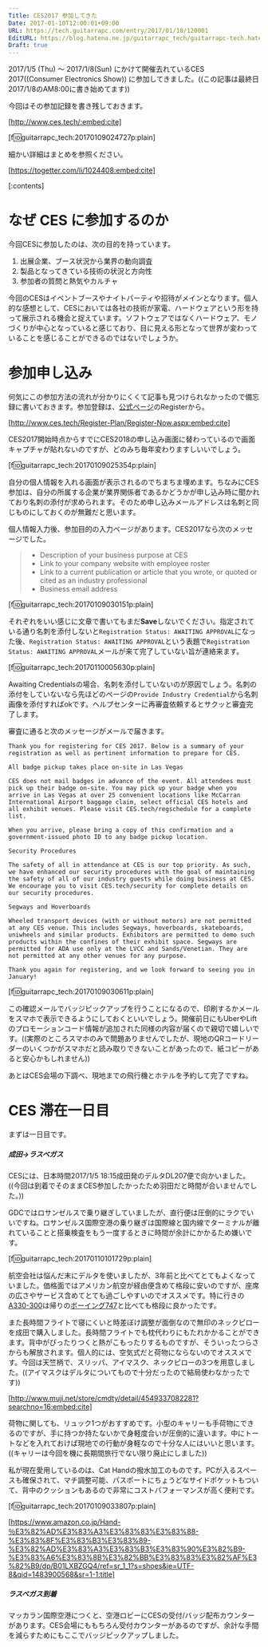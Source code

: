 ```yaml
---
Title: CES2017 参加してきた
Date: 2017-01-10T12:00:01+09:00
URL: https://tech.guitarrapc.com/entry/2017/01/10/120001
EditURL: https://blog.hatena.ne.jp/guitarrapc_tech/guitarrapc-tech.hatenablog.com/atom/entry/10328749687204827639
Draft: true
---
```


2017/1/5 (Thu) ～ 2017/1/8(Sun) にかけて開催去れているCES 2017((Consumer Electronics Show)) に参加してきました。((この記事は最終日2017/1/8のAM8:00に書き始めてます))

今回はその参加記録を書き残しておきます。

[http://www.ces.tech/:embed:cite]

[f:id:guitarrapc_tech:20170109024727p:plain]

細かい詳細はまとめを参照ください。

[https://togetter.com/li/1024408:embed:cite]

<!-- more -->

[:contents]

# なぜ CES に参加するのか

今回CESに参加したのは、次の目的を持っています。

1. 出展企業、ブース状況から業界の動向調査
1. 製品となってきている技術の状況と方向性
1. 参加者の質問と熱気やカルチャ

今回のCESはイベントブースやナイトパーティや招待がメインとなります。個人的な感想として、CESにおいては各社の技術が家電、ハードウェアという形を持って展示される機会と捉えています。ソフトウェアではなくハードウェア、モノづくりが中心となっていると感じており、目に見える形となって世界が変わっていることを感じることができるのではないでしょうか。

# 参加申し込み

何気にこの参加方法の流れが分かりにくくて記事も見つけられなかったので備忘録に書いておきます。参加登録は、[公式ページ](http://www.ces.tech/Register-Plan/Register-Now.aspx)のRegisterから。

[http://www.ces.tech/Register-Plan/Register-Now.aspx:embed:cite]

CES2017開始時点からすでにCES2018の申し込み画面に替わっているので画面キャプチャが貼れないのですが、どのみち毎年変わりますしいいでしょう。

[f:id:guitarrapc_tech:20170109025354p:plain]

自分の個人情報を入れる画面が表示されるのでちまちま埋めます。ちなみにCES参加は、自分の所属する企業が業界関係者であるかどうかが申し込み時に聞かれており名刺の添付が求められます。そのため申し込みメールアドレスは名刺と同じものにしておくのが無難だと思います。

個人情報入力後、参加目的の入力ページがあります。CES2017なら次のメッセージでした。

> - Description of your business purpose at CES
> - Link to your company website with employee roster
> - Link to a current publication or article that you wrote, or quoted or cited as an industry professional
> - Business email address

[f:id:guitarrapc_tech:20170109030151p:plain]

それぞれをいい感じに文章で書いてもまだ**Save**しないでください。指定されている通り名刺を添付しないと`Registration Status: AWAITING APPROVAL`になった後、`Registration Status: AWAITING APPROVAL`という表題で`Registration Status: AWAITING APPROVAL`メールが来て完了していない旨が連絡来ます。

[f:id:guitarrapc_tech:20170110005630p:plain]

Awaiting Credentialsの場合、名刺を添付していないのが原因でしょう。名刺の添付をしていないなら先ほどのページの`Provide Industry Credential`から名刺画像を添付すればokです。ヘルプセンターに再審査依頼するとサクッと審査完了します。

審査に通ると次のメッセージがメールで届きます。


```
Thank you for registering for CES 2017. Below is a summary of your registration as well as pertinent information to prepare for CES.

All badge pickup takes place on-site in Las Vegas

CES does not mail badges in advance of the event. All attendees must pick up their badge on-site. You may pick up your badge when you arrive in Las Vegas at over 25 convenient locations like McCarran International Airport baggage claim, select official CES hotels and all exhibit venues. Please visit CES.tech/regschedule for a complete list.

When you arrive, please bring a copy of this confirmation and a government-issued photo ID to any badge pickup location.

Security Procedures

The safety of all in attendance at CES is our top priority. As such, we have enhanced our security procedures with the goal of maintaining the safety of all of our industry guests while doing business at CES. We encourage you to visit CES.tech/security for complete details on our security procedures.

Segways and Hoverboards

Wheeled transport devices (with or without motors) are not permitted at any CES venue. This includes Segways, hoverboards, skateboards, uniwheels and similar products. Exhibitors are permitted to demo such products within the confines of their exhibit space. Segways are permitted for ADA use only at the LVCC and Sands/Venetian. They are not permitted at any other venues for any purpose.

Thank you again for registering, and we look forward to seeing you in January!
```

[f:id:guitarrapc_tech:20170109030611p:plain]

この確認メールでバッジピックアップを行うことになるので、印刷するかメールをスマホで表示できるようにしておくといいでしょう。開催前日にもUberやLiftのプロモーションコード情報が追加された同様の内容が届くので親切で嬉しいです。((実際のところスマホのみで問題ありませんでしたが、現地のQRコードリーダーのいくつかがスマホだと読み取りできないことがあったので、紙コピーがあると安心かもしれません))

あとはCES会場の下調べ、現地までの飛行機とホテルを予約して完了ですね。

# CES 滞在一日目

まずは一日目です。

##### 成田->ラスベガス

CESには、日本時間2017/1/5 18:15成田発のデルタDL207便で向かいました。((今回は到着でそのままCES参加したかったため羽田だと時間が合いませんでした。))

GDCではロサンゼルスで乗り継ぎしていましたが、直行便は圧倒的にラクでいいですね。ロサンゼルス国際空港の乗り継ぎは国際線と国内線でターミナルが離れていることと搭乗検査をもう一度するときに時間が余計にかかるため嫌いです。

[f:id:guitarrapc_tech:20170110101729p:plain]

航空会社は悩んだ末にデルタを使いましたが、3年前と比べてとてもよくなっていました。価格面ではアメリカン航空が経由便含めて格段に安いのですが、座席の広さやサービス含めてとても過ごしやすいのでオススメです。特に行きの[A330-300](http://ja.delta.com/content/www/en_US/traveling-with-us/airports-and-aircraft/Aircraft/airbus-a330-200-3l3.html)は帰りの[ボーイング747](http://ja.delta.com/content/www/en_US/traveling-with-us/airports-and-aircraft/Aircraft/boeing-747-400-744.html)と比べても格段に良かったです。

また長時間フライトで寝にくいと時差ぼけ調整が面倒なので無印のネックピローを成田で購入しました。長時間フライトでも枕代わりにもたれかかることができます。背中がぴったりつくと熱がこもったりするものですが、そういったつらさからも解放されます。個人的には、空気式だと荷物にならないのでオススメです。今回は天竺柄で、スリッパ、アイマスク、ネックピローの3つを用意しました。((アイマスクはデルタについてもので十分だったので結局使わなかったです))

[http://www.muji.net/store/cmdty/detail/4549337082281?searchno=16:embed:cite]

荷物に関しても、リュック1つがおすすめです。小型のキャリーも手荷物にできるのですが、手に持つか持たないかで身軽度合いが圧倒的に違います。中にトートなどを入れておけば現地での行動が身軽なので十分な人にはいいと思います。((キャリーは今回を機に長期間旅行でない限り廃止にしました))

私が現在愛用しているのは、Cat Handの撥水加工のものです。PCが入るスペースも確保されて、マチ調整可能、パスポートにちょうどなサイドポケットもついて、背中のクッションもあるので非常にコストパフォーマンスが高く便利です。

[f:id:guitarrapc_tech:20170109033807p:plain]

[https://www.amazon.co.jp/Hand-％E3%82%AD%E3%83%A3%E3%83%83%E3%83%88-%E3%83%8F%E3%83%B3%E3%83%89-%E3%82%AD%E3%83%A3%E3%83%B3%E3%83%90%E3%82%B9-%E3%83%A6%E3%83%8B%E3%82%BB%E3%83%83%E3%82%AF%E3%82%B9/dp/B01LXBZGQ4/ref=sr_1_1?s=shoes&ie=UTF-8&qid=1483900568&sr=1-1:title]

##### ラスベガス到着

マッカラン国際空港につくと、空港ロビーにCESの受付/バッジ配布カウンターがあります。CES会場にももちろん受付カウンターがあるのですが、余計な手間を減らすためにもここでバッジピックアップしました。
